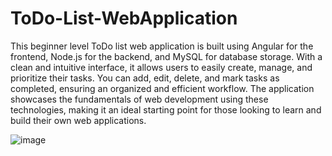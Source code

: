 # ToDo-List-WebApplication

This beginner level ToDo list web application is built using Angular for the frontend, Node.js for the backend, and MySQL for database storage. With a clean and intuitive interface, it allows users to easily create, manage, and prioritize their tasks. You can add, edit, delete, and mark tasks as completed, ensuring an organized and efficient workflow. The application showcases the fundamentals of web development using these technologies, making it an ideal starting point for those looking to learn and build their own web applications.


![image](https://github.com/Benston-Daniel/ToDo-List-WebApplication/assets/110040264/fc1cbccc-abd8-4bf2-91d8-7418af11814e)
